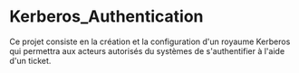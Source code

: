 # Kerberos_Authentication
Ce projet consiste en la création et la configuration d'un royaume Kerberos qui permettra aux acteurs autorisés du systèmes de s'authentifier à l'aide d'un ticket.

